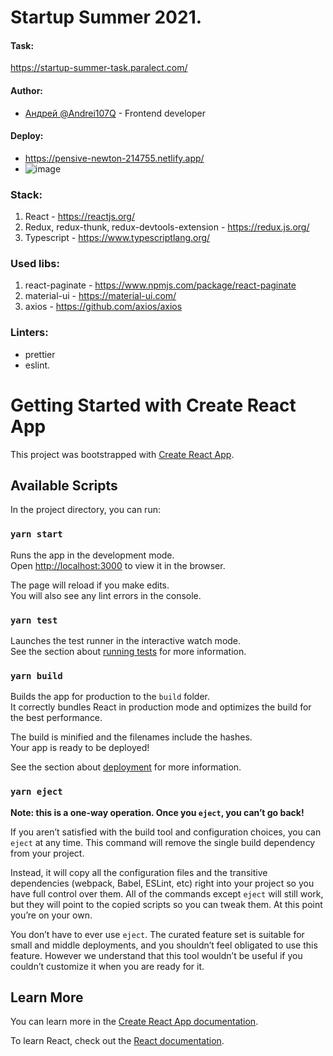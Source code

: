 # Startup Summer 2021. 

#### Task: 
https://startup-summer-task.paralect.com/

#### Author:
- [Андрей @Andrei107Q](https://github.com/Andrei107Q) - Frontend developer

#### Deploy: 
- https://pensive-newton-214755.netlify.app/
- ![image](https://user-images.githubusercontent.com/58862645/120460250-a0365b80-c3a1-11eb-8fd5-a83d241f193c.png)


### Stack:  
1. React - https://reactjs.org/  
2. Redux, redux-thunk, redux-devtools-extension - https://redux.js.org/  
3. Typescript - https://www.typescriptlang.org/

### Used libs:  
1. react-paginate - https://www.npmjs.com/package/react-paginate
2. material-ui - https://material-ui.com/
3. axios - https://github.com/axios/axios

### Linters:
- prettier
- eslint.

# Getting Started with Create React App

This project was bootstrapped with [Create React App](https://github.com/facebook/create-react-app).

## Available Scripts

In the project directory, you can run:

### `yarn start`

Runs the app in the development mode.\
Open [http://localhost:3000](http://localhost:3000) to view it in the browser.

The page will reload if you make edits.\
You will also see any lint errors in the console.

### `yarn test`

Launches the test runner in the interactive watch mode.\
See the section about [running tests](https://facebook.github.io/create-react-app/docs/running-tests) for more information.

### `yarn build`

Builds the app for production to the `build` folder.\
It correctly bundles React in production mode and optimizes the build for the best performance.

The build is minified and the filenames include the hashes.\
Your app is ready to be deployed!

See the section about [deployment](https://facebook.github.io/create-react-app/docs/deployment) for more information.

### `yarn eject`

**Note: this is a one-way operation. Once you `eject`, you can’t go back!**

If you aren’t satisfied with the build tool and configuration choices, you can `eject` at any time. This command will remove the single build dependency from your project.

Instead, it will copy all the configuration files and the transitive dependencies (webpack, Babel, ESLint, etc) right into your project so you have full control over them. All of the commands except `eject` will still work, but they will point to the copied scripts so you can tweak them. At this point you’re on your own.

You don’t have to ever use `eject`. The curated feature set is suitable for small and middle deployments, and you shouldn’t feel obligated to use this feature. However we understand that this tool wouldn’t be useful if you couldn’t customize it when you are ready for it.

## Learn More

You can learn more in the [Create React App documentation](https://facebook.github.io/create-react-app/docs/getting-started).

To learn React, check out the [React documentation](https://reactjs.org/).

